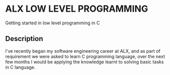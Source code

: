 # ALX LOW LEVEL PROGRAMMING

Getting started in low level programming in C

## Description

I've recently began my software engineering career at ALX, and as part of requirement we were asked to learn C programming language, over the next few months I would be applying the knowledge learnt to solving basic tasks in C language.
